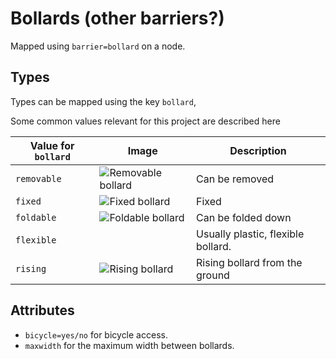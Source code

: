 # Bollards (other barriers?)

Mapped using `barrier=bollard` on a node.

## Types

Types can be mapped using the key `bollard`,

Some common values relevant for this project are described here

| Value for `bollard` | Image | Description |
|-|-|-|
|`removable`|![Removable bollard](https://wiki.openstreetmap.org/w/images/thumb/c/cc/Bollard_removable.jpg/225px-Bollard_removable.jpg)| Can be removed |
| `fixed` | ![Fixed bollard](https://wiki.openstreetmap.org/w/images/thumb/4/4b/Bollard_in_residential_area.png/225px-Bollard_in_residential_area.png) | Fixed |
| `foldable` | ![Foldable bollard](https://wiki.openstreetmap.org/w/images/thumb/8/8d/Bollard_foldable.jpg/225px-Bollard_foldable.jpg) | Can be folded down |
| `flexible` | | Usually plastic, flexible bollard.|
| `rising` | ![Rising bollard](https://wiki.openstreetmap.org/w/images/thumb/d/dc/Rising_Bollard.jpg/225px-Rising_Bollard.jpg) | Rising bollard from the ground |

## Attributes

* `bicycle=yes/no` for bicycle access.
* `maxwidth` for the maximum width between bollards.
